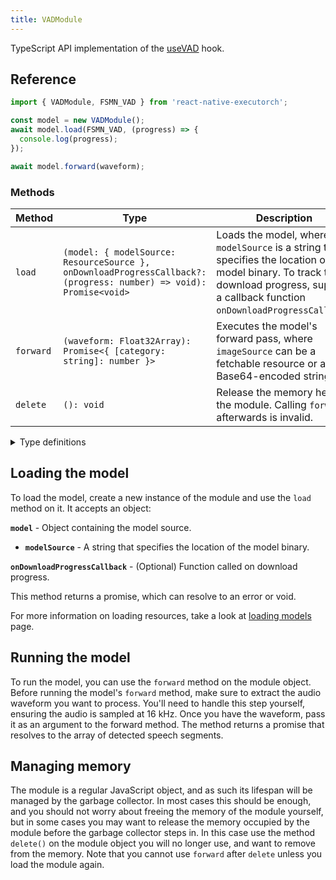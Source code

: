 ```yaml
---
title: VADModule
---
```


TypeScript API implementation of the [useVAD](../../02-hooks/01-natural-language-processing/useVAD.md) hook.

## Reference

```typescript
import { VADModule, FSMN_VAD } from 'react-native-executorch';

const model = new VADModule();
await model.load(FSMN_VAD, (progress) => {
  console.log(progress);
});

await model.forward(waveform);
```

### Methods

| Method    | Type                                                                                                               | Description                                                                                                                                                                                |
| --------- | ------------------------------------------------------------------------------------------------------------------ | ------------------------------------------------------------------------------------------------------------------------------------------------------------------------------------------ |
| `load`    | `(model: { modelSource: ResourceSource }, onDownloadProgressCallback?: (progress: number) => void): Promise<void>` | Loads the model, where `modelSource` is a string that specifies the location of the model binary. To track the download progress, supply a callback function `onDownloadProgressCallback`. |
| `forward` | `(waveform: Float32Array): Promise<{ [category: string]: number }>`                                                | Executes the model's forward pass, where `imageSource` can be a fetchable resource or a Base64-encoded string.                                                                             |
| `delete`  | `(): void`                                                                                                         | Release the memory held by the module. Calling `forward` afterwards is invalid.                                                                                                            |

<details>
<summary>Type definitions</summary>

```typescript
type ResourceSource = string | number | object;
```

```typescript
interface Segment {
  start: number;
  end: number;
}
```

</details>

## Loading the model

To load the model, create a new instance of the module and use the `load` method on it. It accepts an object:

**`model`** - Object containing the model source.

- **`modelSource`** - A string that specifies the location of the model binary.

**`onDownloadProgressCallback`** - (Optional) Function called on download progress.

This method returns a promise, which can resolve to an error or void.

For more information on loading resources, take a look at [loading models](../../01-fundamentals/02-loading-models.md) page.

## Running the model

To run the model, you can use the `forward` method on the module object. Before running the model's `forward` method, make sure to extract the audio waveform you want to process. You'll need to handle this step yourself, ensuring the audio is sampled at 16 kHz. Once you have the waveform, pass it as an argument to the forward method. The method returns a promise that resolves to the array of detected speech segments.

## Managing memory

The module is a regular JavaScript object, and as such its lifespan will be managed by the garbage collector. In most cases this should be enough, and you should not worry about freeing the memory of the module yourself, but in some cases you may want to release the memory occupied by the module before the garbage collector steps in. In this case use the method `delete()` on the module object you will no longer use, and want to remove from the memory. Note that you cannot use `forward` after `delete` unless you load the module again.
